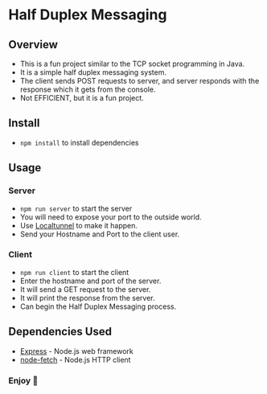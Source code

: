 # Half Duplex Messaging

## Overview
- This is a fun project similar to the TCP socket programming in Java.
- It is a simple half duplex messaging system.
- The client sends POST requests to server, and server responds with the response which it gets from the console.
- Not EFFICIENT, but it is a fun project.

## Install
- `npm install` to install dependencies

## Usage

### Server
- `npm run server` to start the server
- You will need to expose your port to the outside world.
- Use [Localtunnel](https://localtunnel.github.io/) to make it happen.
- Send your Hostname and Port to the client user.

### Client
- `npm run client` to start the client
- Enter the hostname and port of the server.
- It will send a GET request to the server.
- It will print the response from the server.
- Can begin the Half Duplex Messaging process.

## Dependencies Used
- [Express](https://expressjs.com/) - Node.js web framework
- [node-fetch](https://www.npmjs.com/package/node-fetch) - Node.js HTTP client

### Enjoy 🎉